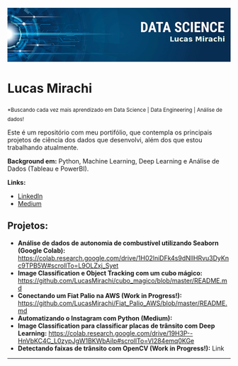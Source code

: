 <p align="center">
  <img src="banner_lucas.png" >
</p>

# Lucas Mirachi
<sub>*Buscando cada vez mais aprendizado em Data Science | Data Engineering | Análise de dados!</sub>

Este é um repositório com meu portifólio, que contempla os principais projetos de ciência dos dados que desenvolvi, além  dos que estou trabalhando atualmente.

**Background em:** Python, Machine Learning, Deep Learning e Análise de Dados (Tableau e PowerBI).

**Links:**
* [LinkedIn](https://www.linkedin.com/in/lucasmirachi)
* [Medium](https://medium.com/@lucas.mirachi)


## Projetos:

* **Análise de dados de autonomia de combustível utilizando Seaborn (Google Colab):**
https://colab.research.google.com/drive/1H02lniDFk4s9dNllHRvu3DyKnc9TPB5W#scrollTo=L9OLZxj_Syet
* **Image Classification e Object Tracking com um cubo mágico:** https://github.com/LucasMirachi/cubo_magico/blob/master/README.md
* **Conectando um Fiat Palio na AWS (Work in Progress!):** https://github.com/LucasMirachi/Fiat_Palio_AWS/blob/master/README.md
* **Automatizando o Instagram com Python (Medium):**
* **Image Classification para classificar placas de trânsito com Deep Learning:** https://colab.research.google.com/drive/19H3P--HnVbKC4C_L0zypJgW1BKWbAiIp#scrollTo=VI284emq0KGe
* **Detectando faixas de trânsito com OpenCV (Work in Progress!):** Link

---
